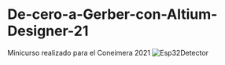 # De-cero-a-Gerber-con-Altium-Designer-21
Minicurso realizado para el Coneimera 2021
![Esp32Detector](https://user-images.githubusercontent.com/68084473/140024510-f15345ec-374c-4875-842b-5922a1da6788.png)
